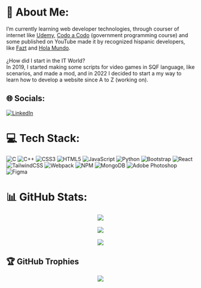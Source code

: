 # 💫 About Me:
I’m currently learning web developer technologies, through courser of internet like [Udemy](https://www.udemy.com/), [Codo a Codo](https://www.buenosaires.gob.ar/educacion/codo-codo) (government programming course) and some published on YouTube made it by recognized hispanic developers, like [Fazt](https://www.youtube.com/c/FaztTech) and [Hola Mundo](https://www.youtube.com/c/HolaMundoDev).<br><br>¿How did I start in the IT World?<br>In 2019, I started making some scripts for video games in SQF language, like scenarios, and made a mod, and in 2022 I decided to start a my way to learn how to develop a website since A to Z (working on).

## 🌐 Socials:
[![LinkedIn](https://img.shields.io/badge/LinkedIn-%230077B5.svg?logo=linkedin&logoColor=white)](https://linkedin.com/in/https://www.linkedin.com/in/lucashoz/) 

# 💻 Tech Stack:
![C](https://img.shields.io/badge/c-%2300599C.svg?style=flat&logo=c&logoColor=white) ![C++](https://img.shields.io/badge/c++-%2300599C.svg?style=flat&logo=c%2B%2B&logoColor=white) ![CSS3](https://img.shields.io/badge/css3-%231572B6.svg?style=flat&logo=css3&logoColor=white) ![HTML5](https://img.shields.io/badge/html5-%23E34F26.svg?style=flat&logo=html5&logoColor=white) ![JavaScript](https://img.shields.io/badge/javascript-%23323330.svg?style=flat&logo=javascript&logoColor=%23F7DF1E) ![Python](https://img.shields.io/badge/python-3670A0?style=flat&logo=python&logoColor=ffdd54) ![Bootstrap](https://img.shields.io/badge/bootstrap-%23563D7C.svg?style=flat&logo=bootstrap&logoColor=white) ![React](https://img.shields.io/badge/react-%2320232a.svg?style=flat&logo=react&logoColor=%2361DAFB) ![TailwindCSS](https://img.shields.io/badge/tailwindcss-%2338B2AC.svg?style=flat&logo=tailwind-css&logoColor=white) ![Webpack](https://img.shields.io/badge/webpack-%238DD6F9.svg?style=flat&logo=webpack&logoColor=black) ![NPM](https://img.shields.io/badge/NPM-%23000000.svg?style=flat&logo=npm&logoColor=white) ![MongoDB](https://img.shields.io/badge/MongoDB-%234ea94b.svg?style=flat&logo=mongodb&logoColor=white) ![Adobe Photoshop](https://img.shields.io/badge/adobephotoshop-%2331A8FF.svg?style=flat&logo=adobephotoshop&logoColor=white) 	![Figma](https://img.shields.io/badge/figma-%23F24E1E.svg?style=flat&logo=figma&logoColor=white)
# 📊 GitHub Stats:
<div align="center"><img src="https://github-readme-stats.vercel.app/api?username=hozlucas28&theme=react&hide_border=true&include_all_commits=true&count_private=true"></div><br/>
<div align="center"><img src="https://github-readme-streak-stats.herokuapp.com/?user=hozlucas28&theme=react&hide_border=true"></div><br/>
<div align="center"><img src="https://github-readme-stats.vercel.app/api/top-langs/?username=hozlucas28&theme=react&hide_border=true&include_all_commits=true&count_private=true&layout=compact"></div>

## 🏆 GitHub Trophies
<div align="center"><img src="https://github-profile-trophy.vercel.app/?username=hozlucas28&theme=discord&no-frame=true&no-bg=false&margin-w=4"></div>
